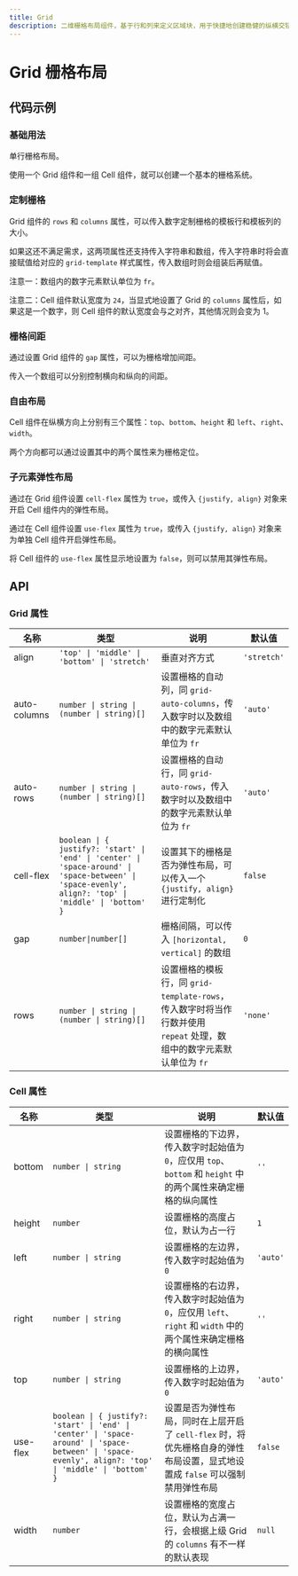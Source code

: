 ```yaml
---
title: Grid
description: 二维栅格布局组件，基于行和列来定义区域块，用于快捷地创建稳健的纵横交错布局。
---
```


# Grid 栅格布局

## 代码示例

### 基础用法

单行栅格布局。

使用一个 Grid 组件和一组 Cell 组件，就可以创建一个基本的栅格系统。

<preview path="../demo/Grid/Basic-Grid.vue" title="基础用法" description="单行栅格布局。使用一个 Grid 组件和一组 Cell 组件，就可以创建一个基本的栅格系统。"></preview>

### 定制栅格

Grid 组件的 `rows` 和 `columns` 属性，可以传入数字定制栅格的模板行和模板列的大小。

如果这还不满足需求，这两项属性还支持传入字符串和数组，传入字符串时将会直接赋值给对应的 `grid-template` 样式属性，传入数组时则会组装后再赋值。

注意一：数组内的数字元素默认单位为 `fr`。

注意二：Cell 组件默认宽度为 `24`，当显式地设置了 Grid 的 `columns` 属性后，如果这是一个数字，则 Cell 组件的默认宽度会与之对齐，其他情况则会变为 1。

<preview path="../demo/Grid/Custom-Grid.vue" title="定制栅格" description="Grid 组件的 `rows` 和 `columns` 属性，可以传入数字定制栅格的模板行和模板列的大小。"></preview>

### 栅格间距

通过设置 Grid 组件的 `gap` 属性，可以为栅格增加间距。

传入一个数组可以分别控制横向和纵向的间距。

<preview path="../demo/Grid/Grid-Gap.vue" title="栅格间距" description="通过设置 Grid 组件的 `gap` 属性，可以为栅格增加间距。传入一个数组可以分别控制横向和纵向的间距。"></preview>

### 自由布局

Cell 组件在纵横方向上分别有三个属性：`top`、`bottom`、`height` 和 `left`、`right`、`width`。

两个方向都可以通过设置其中的两个属性来为栅格定位。

<preview path="../demo/Grid/Free-Grid.vue" title="自由布局" description="Cell 组件在纵横方向上分别有三个属性：`top`、`bottom`、`height` 和 `left`、`right`、`width`。两个方向都可以通过设置其中的两个属性来为栅格定位。"></preview>

### 子元素弹性布局

通过在 Grid 组件设置 `cell-flex` 属性为 `true`，或传入 `{justify, align}` 对象来开启 Cell 组件内的弹性布局。

通过在 Cell 组件设置 `use-flex` 属性为 `true`，或传入 `{justify, align}` 对象来为单独 Cell 组件开启弹性布局。

将 Cell 组件的 `use-flex` 属性显示地设置为 `false`，则可以禁用其弹性布局。

<preview path="../demo/Grid/Cell-Flex.vue" title="子元素弹性布局"></preview>

## API

### Grid 属性

| 名称         | 类型                                                                                                                                                  | 说明                                                                                                                 | 默认值      |
| ------------ | ----------------------------------------------------------------------------------------------------------------------------------------------------- | -------------------------------------------------------------------------------------------------------------------- | ----------- |
| align        | `'top' \| 'middle' \| 'bottom' \| 'stretch'`                                                                                                          | 垂直对齐方式                                                                                                         | `'stretch'` |
| auto-columns | `number \| string \| (number \| string)[]`                                                                                                            | 设置栅格的自动列，同 `grid-auto-columns`，传入数字时以及数组中的数字元素默认单位为 `fr`                              | `'auto'`    |
| auto-rows    | `number \| string \| (number \| string)[]`                                                                                                            | 设置栅格的自动行，同 `grid-auto-rows`，传入数字时以及数组中的数字元素默认单位为 `fr`                                 | `'auto'`    |
| cell-flex    | `boolean \| { justify?: 'start' \| 'end' \| 'center' \| 'space-around' \| 'space-between' \| 'space-evenly', align?: 'top' \| 'middle' \| 'bottom' }` | 设置其下的栅格是否为弹性布局，可以传入一个 ` {justify, align}` 进行定制化                                            | `false`     |
| gap          | `number\|number[]`                                                                                                                                    | 栅格间隔，可以传入 `[horizontal, vertical]` 的数组                                                                   | `0`         |
| rows         | `number \| string \| (number \| string)[]`                                                                                                            | 设置栅格的模板行，同 `grid-template-rows`，传入数字时将当作行数并使用 `repeat` 处理，数组中的数字元素默认单位为 `fr` | `'none'`    |

### Cell 属性

| 名称     | 类型                                                                                                                                                  | 说明                                                                                                                         | 默认值   |
| -------- | ----------------------------------------------------------------------------------------------------------------------------------------------------- | ---------------------------------------------------------------------------------------------------------------------------- | -------- |
| bottom   | `number \| string`                                                                                                                                    | 设置栅格的下边界，传入数字时起始值为 `0`，应仅用 `top`、`bottom` 和 `height` 中的两个属性来确定栅格的纵向属性                | `''`     |
| height   | `number`                                                                                                                                              | 设置栅格的高度占位，默认为占一行                                                                                             | `1`      |
| left     | `number \| string`                                                                                                                                    | 设置栅格的左边界，传入数字时起始值为 `0`                                                                                     | `'auto'` |
| right    | `number \| string`                                                                                                                                    | 设置栅格的右边界，传入数字时起始值为 `0`，应仅用 `left`、`right` 和 `width` 中的两个属性来确定栅格的横向属性                 | `''`     |
| top      | `number \| string`                                                                                                                                    | 设置栅格的上边界，传入数字时起始值为 `0`                                                                                     | `'auto'` |
| use-flex | `boolean \| { justify?: 'start' \| 'end' \| 'center' \| 'space-around' \| 'space-between' \| 'space-evenly', align?: 'top' \| 'middle' \| 'bottom' }` | 设置是否为弹性布局，同时在上层开启了 `cell-flex` 时，将优先栅格自身的弹性布局设置，显式地设置成 `false` 可以强制禁用弹性布局 | `false`  |
| width    | `number`                                                                                                                                              | 设置栅格的宽度占位，默认为占满一行，会根据上级 Grid 的 `columns` 有不一样的默认表现                                          | `null`   |
